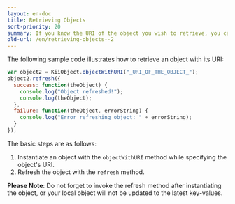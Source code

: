```yaml
---
layout: en-doc
title: Retrieving Objects
sort-priority: 20
summary: If you know the URI of the object you wish to retrieve, you can directly retrieve the object from Kii Cloud. The URI is useful as a unique identifier of the object.
old-url: /en/retrieving-objects--2
---
```

The following sample code illustrates how to retrieve an object with its URI:

```javascript
var object2 = KiiObject.objectWithURI("_URI_OF_THE_OBJECT_");
object2.refresh({
  success: function(theObject) {
    console.log("Object refreshed!");
    console.log(theObject);
  },
  failure: function(theObject, errorString) {
    console.log("Error refreshing object: " + errorString);
  }
});
```

The basic steps are as follows:

1. Instantiate an object with the `objectWithURI` method while specifying the object's URI.
2. Refresh the object with the `refresh` method.

**Please Note**: Do not forget to invoke the refresh method after instantiating the object, or your local object will not be updated to the latest key-values.

